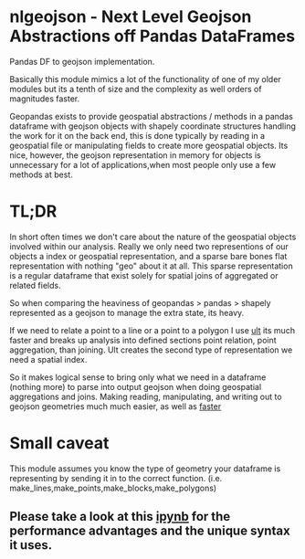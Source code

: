 # nlgeojson - Next Level Geojson Abstractions off Pandas DataFrames 
 Pandas DF to geojson implementation.

Basically this module mimics a lot of the functionality of one of my older modules but its a tenth of size and the complexity as well orders of magnitudes faster.

Geopandas exists to provide geospatial abstractions / methods in a pandas dataframe with geojson objects with shapely coordinate structures handling the work for it on the back end, this is done typically by reading in a geospatial file or manipulating fields to create more geospatial objects. Its nice, however, the geojson representation in memory for objects is unnecessary for a lot of applications,when most people only use a few methods at best.


# TL;DR
In short often times we don't care about the nature of the geospatial objects involved within our analysis. Really we only need two representions of our objects a index or geospatial representation, and a sparse bare bones flat representation with nothing "geo" about it at all. This sparse representation is a regular dataframe that exist solely for spatial joins of aggregated or related fields. 

So when comparing the heaviness of geopandas > pandas > shapely represented as a geojson to manage the extra state, its heavy.

If we need to relate a point to a line or a point to a polygon I use [ult](https://github.com/murphy214/ult) its much faster and breaks up analysis into defined sections point relation, point aggregation, than joining. Ult creates the second type of representation we need a spatial index.

So it makes logical sense to bring only what we need in a dataframe (nothing more) to parse into output geojson when doing geospatial aggregations and joins. Making reading, manipulating, and 
writing out to geojson geometries much much easier, as well as [faster](https://github.com/murphy214/nlgeojson/blob/master/demo.ipynb)

# Small caveat
This module assumes you know the type of geometry your dataframe is representing by sending it in to the correct function. (i.e. make_lines,make_points,make_blocks,make_polygons) 

## Please take a look at this [ipynb](https://github.com/murphy214/nlgeojson/blob/master/demo.ipynb) for the performance advantages and the unique syntax it uses.

